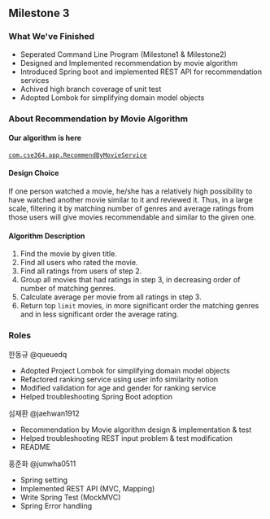 ## Milestone 3

### What We've Finished
- Seperated Command Line Program (Milestone1 & Milestone2)
- Designed and Implemented recommendation by movie algorithm
- Introduced Spring boot and implemented REST API for recommendation services
- Achived high branch coverage of unit test
- Adopted Lombok for simplifying domain model objects

### About Recommendation by Movie Algorithm

#### Our algorithm is here
[`com.cse364.app.RecommendByMovieService`](/src/main/java/com/cse364/app/RecommendByMovieService)

#### Design Choice

If one person watched a movie, he/she has a relatively high possibility to have watched another movie similar to it and reviewed it.
Thus, in a large scale, filtering it by matching number of genres and average ratings from those users will give movies recommendable and similar to the given one.

#### Algorithm Description

1. Find the movie by given title.
2. Find all users who rated the movie.
3. Find all ratings from users of step 2.
4. Group all movies that had ratings in step 3, in decreasing order of number of matching genres.
5. Calculate average per movie from all ratings in step 3.
6. Return top `limit` movies, in more significant order the matching genres and in less significant order the average rating.

### Roles

한동규 @queuedq
- Adopted Project Lombok for simplifying domain model objects
- Refactored ranking service using user info similarity notion
- Modified validation for age and gender for ranking service
- Helped troubleshooting Spring Boot adoption

심재환 @jaehwan1912
- Recommendation by Movie algorithm design & implementation & test
- Helped troubleshooting REST input problem & test modification
- README

홍준화 @junwha0511
- Spring setting
- Implemented REST API (MVC, Mapping)
- Write Spring Test (MockMVC)
- Spring Error handling
